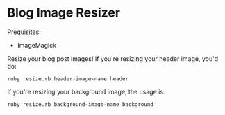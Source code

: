 # Blog Image Resizer

Prequisites:
- ImageMagick

Resize your blog post images! If you're resizing your header image, you'd do:

`ruby resize.rb header-image-name header`

If you're resizing your background image, the usage is:

`ruby resize.rb background-image-name background`
